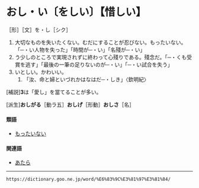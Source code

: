 # おし・い〔をしい〕【惜しい】

［形］［文］を・し［シク］
1.  大切なものを失いたくない。むだにすることが忍びない。もったいない。「─・い人物を失った」「時間が─・い」「名殘が─・い」    
2.  う少しのところで実現されずに終わって心殘りである。殘念だ。「─・くも受賞を逃す」「最後の一筆の足りないのが─・い」「─・い試合を失う」
3.  いとしい。かわいい。    
    1.  「汝、命と婦といづれかはなはだ─・しき」〈欽明紀〉
        

\[補説\]**3**は「愛し」を當てることが多い。

\[派生\]**おしがる**［動ラ五］**おしげ**［形動］**おしさ**［名］

#### 類語

-   [もったいない](https://dictionary.goo.ne.jp/word/%E5%8B%BF%E4%BD%93%E7%84%A1%E3%81%84/#jn-219455)

#### 関連語

-   [あたら](https://dictionary.goo.ne.jp/word/%E5%8F%AF%E6%83%9C_%28%E3%81%82%E3%81%9F%E3%82%89%29/#jn-4653)

---
`https://dictionary.goo.ne.jp/word/%E6%83%9C%E3%81%97%E3%81%84/`